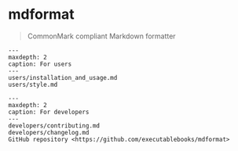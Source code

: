 # mdformat

> CommonMark compliant Markdown formatter

```{toctree}
---
maxdepth: 2
caption: For users
---
users/installation_and_usage.md
users/style.md
```

```{toctree}
---
maxdepth: 2
caption: For developers
---
developers/contributing.md
developers/changelog.md
GitHub repository <https://github.com/executablebooks/mdformat>
```
